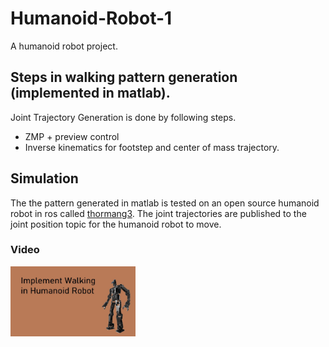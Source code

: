 # Humanoid-Robot-1
A humanoid robot project.

## Steps in walking pattern generation (implemented in matlab).
Joint Trajectory Generation is done by following steps.
- ZMP + preview control
- Inverse kinematics for footstep and center of mass trajectory.

## Simulation
The the pattern generated in matlab is tested on an open source humanoid robot in ros called [thormang3](https://github.com/ROBOTIS-GIT/ROBOTIS-THORMANG-Common). The joint trajectories are published to the joint position topic for the humanoid robot to move.

### Video
[<img src="ZMP-Preview-Control-Matlab/images/humanoid_thumbnail.jpg" width="200"/>](https://youtu.be/aWzGMDgfyIA "Preview Control Simulation in Gazebo")
